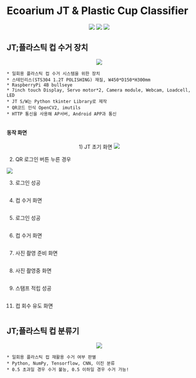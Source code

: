 # Ecoarium JT & Plastic Cup Classifier
<p align="center">
  <img src="https://img.shields.io/badge/tensorflow-FF6F00?style=for-the-badge&logo=tensorflow&logoColor=white">
  <img src="https://img.shields.io/badge/Python-3776AB?style=for-the-badge&logo=Python&logoColor=white">
  <img src="https://img.shields.io/badge/Clang-A8B9CC?style=for-the-badge&logo=c&logoColor=white">
</p>




## JT;플라스틱 컵 수거 장치
<p align="center">
  <img src="https://github.com/mixgolem/SKU-Ecoarium/assets/130221911/b47ee6d1-2bfd-4b1f-85a5-75f385b62bc2">
</p>

    * 일회용 플라스틱 컵 수거 시스템을 위한 장치
    * 스테인리스(STS304 1.2T POLISHING) 재질, W450*D150*H300mm
    * RaspberryPi 4B bullseye
    * 7inch touch Display, Servo motor*2, Camera module, Webcam, Loadcell, LED
    * JT S/W는 Python tkinter Library로 제작
    * QR코드 인식 OpenCV2, imutils
    * HTTP 통신을 사용해 AP서버, Android APP과 통신
<img src="">

#### 동작 화면
<p align="center">
  1) JT 초기 화면
  
  <img src="https://github.com/mixgolem/SKU-Ecoarium/assets/130221911/223ce776-3119-4551-b733-50781dbdb2bd">

2) QR 로그인 버튼 누른 경우

  <img src="https://github.com/mixgolem/SKU-Ecoarium/assets/130221911/69d7f095-e521-4778-80b0-4627f70a5604">

3) 로그인 성공

  <img src="">

4) 컵 수거 화면
    
  <img src="">

5) 로그인 성공

  <img src="">

6) 컵 수거 화면
    
  <img src="">

7) 사진 촬영 준비 화면

  <img src="">

8) 사진 촬영중 화면

  <img src="">

9) 스탬프 적립 성공

  <img src="">

11) 컵 회수 유도 화면

  <img src="">

</p>





## JT;플라스틱 컵 분류기
<p align="center">
  <img src="https://github.com/mixgolem/SKU-Ecoarium/assets/130221911/f5393994-810a-4ce4-b153-8fc599dc0bf0">
</p>

    * 일회용 플라스틱 컵 재활용 수거 여부 판별
    * Python, NumPy, Tensorflow, CNN, 이진 분류
    * 0.5 초과일 경우 수거 불능, 0.5 이하일 경우 수거 가능!
